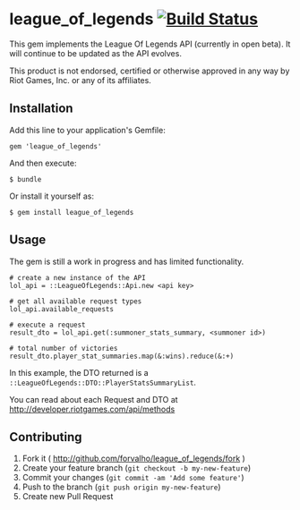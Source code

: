 # league_of_legends [![Build Status](https://travis-ci.org/forvalho/league_of_legends.png?branch=master)](https://travis-ci.org/forvalho/league_of_legends)

This gem implements the League Of Legends API (currently in open beta). It will continue to be updated as the API evolves.

This product is not endorsed, certified or otherwise approved in any way by Riot Games, Inc. or any of its affiliates.

## Installation

Add this line to your application's Gemfile:

    gem 'league_of_legends'

And then execute:

    $ bundle

Or install it yourself as:

    $ gem install league_of_legends

## Usage

The gem is still a work in progress and has limited functionality.

    # create a new instance of the API
    lol_api = ::LeagueOfLegends::Api.new <api key>

    # get all available request types
    lol_api.available_requests

    # execute a request
    result_dto = lol_api.get(:summoner_stats_summary, <summoner id>)

    # total number of victories
    result_dto.player_stat_summaries.map(&:wins).reduce(&:+)


In this example, the DTO returned is a `::LeagueOfLegends::DTO::PlayerStatsSummaryList`.

You can read about each Request and DTO at http://developer.riotgames.com/api/methods



## Contributing

1. Fork it ( http://github.com/forvalho/league_of_legends/fork )
2. Create your feature branch (`git checkout -b my-new-feature`)
3. Commit your changes (`git commit -am 'Add some feature'`)
4. Push to the branch (`git push origin my-new-feature`)
5. Create new Pull Request

